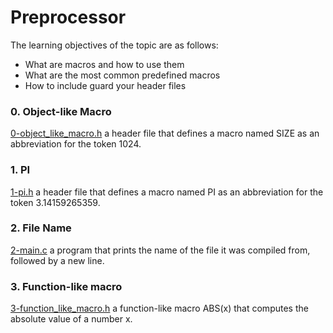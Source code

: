 # Preprocessor
The learning objectives of the topic are as follows:
- What are macros and how to use them
- What are the most common predefined macros
- How to include guard your header files

### 0. Object-like Macro
[0-object_like_macro.h](./0-object_like_macro.h) a header file that defines a macro named SIZE as an abbreviation for the token 1024.

### 1. PI
[1-pi.h](./1-pi.h) a header file that defines a macro named PI as an abbreviation for the token 3.14159265359.

### 2. File Name
[2-main.c](./2-main.c) a program that prints the name of the file it was compiled from, followed by a new line.

### 3. Function-like macro
[3-function_like_macro.h](./3-function_like_macro.h) a function-like macro ABS(x) that computes the absolute value of a number x.
